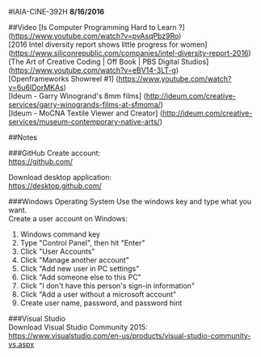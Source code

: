 #IAIA-CINE-392H
**8/16/2016**
  
##Video
[Is Computer Programming Hard to Learn ?]
(https://www.youtube.com/watch?v=pvAsqPbz9Ro)  
[2016 Intel diversity report shows little progress for women]
(https://www.siliconrepublic.com/companies/intel-diversity-report-2016)  
[The Art of Creative Coding | Off Book | PBS Digital Studios]
(https://www.youtube.com/watch?v=eBV14-3LT-g)  
[Openframeworks Showreel #1]
(https://www.youtube.com/watch?v=6u6IDorMKAs)  
[Ideum - Garry Winogrand's 8mm films]
(http://ideum.com/creative-services/garry-winogrands-films-at-sfmoma/)  
[Ideum - MoCNA Textile Viewer and Creator]
(http://ideum.com/creative-services/museum-contemporary-native-arts/)  

##Notes

###GitHub
Create account:  
https://github.com/

Download desktop application:  
https://desktop.github.com/

###Windows Operating System
Use the windows key and type what you want.  
Create a user account on Windows:
1. Windows command key  
2. Type "Control Panel", then hit "Enter"  
3. Click "User Accounts"  
4. Click "Manage another account"  
5. Click "Add new user in PC settings"  
6. Click "Add someone else to this PC"  
7. Click "I don't have this person's sign-in information"  
8. Click "Add a user without a microsoft account"  
9. Create user name, password, and password hint  

###Visual Studio  
Download Visual Studio Community 2015:  
https://www.visualstudio.com/en-us/products/visual-studio-community-vs.aspx  
